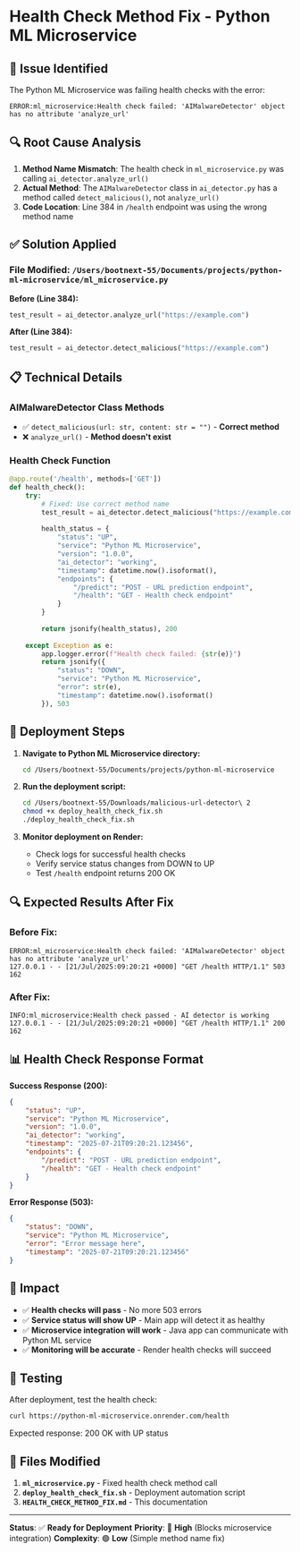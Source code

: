 # Health Check Method Fix - Python ML Microservice

## 🚨 **Issue Identified**

The Python ML Microservice was failing health checks with the error:
```
ERROR:ml_microservice:Health check failed: 'AIMalwareDetector' object has no attribute 'analyze_url'
```

## 🔍 **Root Cause Analysis**

1. **Method Name Mismatch**: The health check in `ml_microservice.py` was calling `ai_detector.analyze_url()`
2. **Actual Method**: The `AIMalwareDetector` class in `ai_detector.py` has a method called `detect_malicious()`, not `analyze_url()`
3. **Code Location**: Line 384 in `/health` endpoint was using the wrong method name

## ✅ **Solution Applied**

### **File Modified**: `/Users/bootnext-55/Documents/projects/python-ml-microservice/ml_microservice.py`

**Before (Line 384):**
```python
test_result = ai_detector.analyze_url("https://example.com")
```

**After (Line 384):**
```python
test_result = ai_detector.detect_malicious("https://example.com")
```

## 📋 **Technical Details**

### **AIMalwareDetector Class Methods**
- ✅ `detect_malicious(url: str, content: str = "")` - **Correct method**
- ❌ `analyze_url()` - **Method doesn't exist**

### **Health Check Function**
```python
@app.route('/health', methods=['GET'])
def health_check():
    try:
        # Fixed: Use correct method name
        test_result = ai_detector.detect_malicious("https://example.com")
        
        health_status = {
            "status": "UP",
            "service": "Python ML Microservice",
            "version": "1.0.0",
            "ai_detector": "working",
            "timestamp": datetime.now().isoformat(),
            "endpoints": {
                "/predict": "POST - URL prediction endpoint",
                "/health": "GET - Health check endpoint"
            }
        }
        
        return jsonify(health_status), 200
        
    except Exception as e:
        app.logger.error(f"Health check failed: {str(e)}")
        return jsonify({
            "status": "DOWN",
            "service": "Python ML Microservice",
            "error": str(e),
            "timestamp": datetime.now().isoformat()
        }), 503
```

## 🚀 **Deployment Steps**

1. **Navigate to Python ML Microservice directory:**
   ```bash
   cd /Users/bootnext-55/Documents/projects/python-ml-microservice
   ```

2. **Run the deployment script:**
   ```bash
   cd /Users/bootnext-55/Downloads/malicious-url-detector\ 2
   chmod +x deploy_health_check_fix.sh
   ./deploy_health_check_fix.sh
   ```

3. **Monitor deployment on Render:**
   - Check logs for successful health checks
   - Verify service status changes from DOWN to UP
   - Test `/health` endpoint returns 200 OK

## 🔍 **Expected Results After Fix**

### **Before Fix:**
```
ERROR:ml_microservice:Health check failed: 'AIMalwareDetector' object has no attribute 'analyze_url'
127.0.0.1 - - [21/Jul/2025:09:20:21 +0000] "GET /health HTTP/1.1" 503 162
```

### **After Fix:**
```
INFO:ml_microservice:Health check passed - AI detector is working
127.0.0.1 - - [21/Jul/2025:09:20:21 +0000] "GET /health HTTP/1.1" 200 162
```

## 📊 **Health Check Response Format**

**Success Response (200):**
```json
{
    "status": "UP",
    "service": "Python ML Microservice",
    "version": "1.0.0",
    "ai_detector": "working",
    "timestamp": "2025-07-21T09:20:21.123456",
    "endpoints": {
        "/predict": "POST - URL prediction endpoint",
        "/health": "GET - Health check endpoint"
    }
}
```

**Error Response (503):**
```json
{
    "status": "DOWN",
    "service": "Python ML Microservice",
    "error": "Error message here",
    "timestamp": "2025-07-21T09:20:21.123456"
}
```

## 🎯 **Impact**

- ✅ **Health checks will pass** - No more 503 errors
- ✅ **Service status will show UP** - Main app will detect it as healthy
- ✅ **Microservice integration will work** - Java app can communicate with Python ML service
- ✅ **Monitoring will be accurate** - Render health checks will succeed

## 🔧 **Testing**

After deployment, test the health check:
```bash
curl https://python-ml-microservice.onrender.com/health
```

Expected response: 200 OK with UP status

## 📝 **Files Modified**

1. **`ml_microservice.py`** - Fixed health check method call
2. **`deploy_health_check_fix.sh`** - Deployment automation script
3. **`HEALTH_CHECK_METHOD_FIX.md`** - This documentation

---

**Status**: ✅ **Ready for Deployment**
**Priority**: 🔴 **High** (Blocks microservice integration)
**Complexity**: 🟢 **Low** (Simple method name fix) 